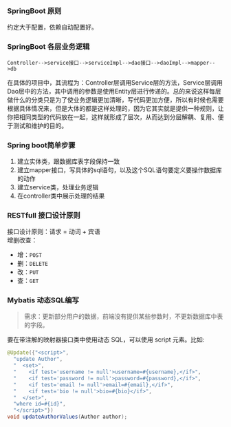 ### SpringBoot 原则
约定大于配置，依赖自动配置好。

### SpringBoot 各层业务逻辑
```
Controller-->service接口-->serviceImpl-->dao接口-->daoImpl-->mapper-->db
```
在具体的项目中，其流程为：Controller层调用Service层的方法，Service层调用Dao层中的方法，其中调用的参数是使用Entity层进行传递的。总的来说这样每层做什么的分类只是为了使业务逻辑更加清晰，写代码更加方便，所以有时候也需要根据具体情况来，但是大体的都是这样处理的，因为它其实就是提供一种规则，让你把相同类型的代码放在一起，这样就形成了层次，从而达到分层解耦、复用、便于测试和维护的目的。

### Spring boot简单步骤

1. 建立实体类，跟数据库表字段保持一致
2. 建立mapper接口，写具体的sql语句，以及这个SQL语句要定义要操作数据库的动作 
4. 建立service类，处理业务逻辑
5. 在controller类中展示处理的结果

### RESTfull 接口设计原则

接口设计原则：请求 = 动词 + 宾语  
增删改查：
- 增：`POST`
- 删：`DELETE`
- 改：`PUT`
- 查：`GET`

### Mybatis 动态SQL编写

> 需求：更新部分用户的数据，前端没有提供某些参数时，不更新数据库中表的字段。

要在带注解的映射器接口类中使用动态 SQL，可以使用 script 元素。比如:
```java
@Update({"<script>",
  "update Author",
  "  <set>",
  "    <if test='username != null'>username=#{username},</if>",
  "    <if test='password != null'>password=#{password},</if>",
  "    <if test='email != null'>email=#{email},</if>",
  "    <if test='bio != null'>bio=#{bio}</if>",
  "  </set>",
  "where id=#{id}",
  "</script>"})
void updateAuthorValues(Author author);
```
